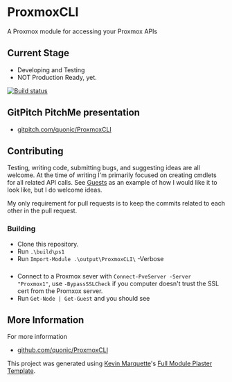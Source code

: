 # ProxmoxCLI

A Proxmox module for accessing your Proxmox APIs

## Current Stage

* Developing and Testing
* NOT Production Ready, yet.

[![Build status](https://ci.appveyor.com/api/projects/status/pxsta8uglrc9kql8?svg=true)](https://ci.appveyor.com/project/quonic/proxmoxcli)

## GitPitch PitchMe presentation

* [gitpitch.com/quonic/ProxmoxCLI](https://gitpitch.com/quonic/ProxmoxCLI)

## Contributing

Testing, writing code, submitting bugs, and suggesting ideas are all welcome. At the time of writing I'm primarily focused on creating cmdlets for all related API calls. See [Guests](/ProxmoxCLI/public/Guests.ps1) as an example of how I would like it to look like, but I do welcome ideas.

My only requirement for pull requests is to keep the commits related to each other in the pull request.

<!-- ## Getting Started

Install from the PSGallery and Import the module

    Install-Module ProxmoxCLI
    Import-Module ProxmoxCLI -->

### Building

* Clone this repository.
* Run `.\build\ps1`
* Run `Import-Module .\output\ProxmoxCLI\` -Verbose

###

* Connect to a Proxmox sever with `Connect-PveServer -Server "Proxmox1"`, use `-BypassSSLCheck` if you computer doesn't trust the SSL cert from the Promxox server.
* Run `Get-Node | Get-Guest` and you should see 


## More Information

For more information

<!-- * [ProxmoxCLI.readthedocs.io](http://ProxmoxCLI.readthedocs.io) -->
* [github.com/quonic/ProxmoxCLI](https://github.com/quonic/ProxmoxCLI)
<!-- * [quonic.github.io](https://quonic.github.io) -->


This project was generated using [Kevin Marquette](http://kevinmarquette.github.io)'s [Full Module Plaster Template](https://github.com/KevinMarquette/PlasterTemplates/tree/master/FullModuleTemplate).
